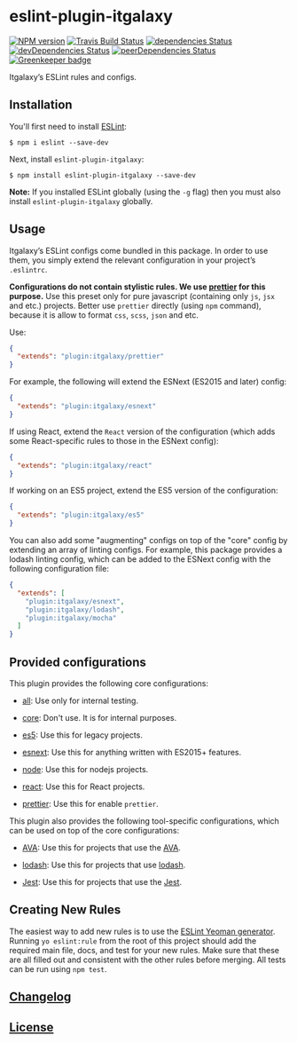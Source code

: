 # eslint-plugin-itgalaxy

[![NPM version](https://img.shields.io/npm/v/eslint-plugin-itgalaxy.svg)](https://www.npmjs.org/package/eslint-plugin-itgalaxy)
[![Travis Build Status](https://img.shields.io/travis/itgalaxy/eslint-plugin-itgalaxy/master.svg?label=build)](https://travis-ci.org/itgalaxy/eslint-plugin-itgalaxy)
[![dependencies Status](https://david-dm.org/itgalaxy/eslint-plugin-itgalaxy/status.svg)](https://david-dm.org/itgalaxy/eslint-plugin-itgalaxy)
[![devDependencies Status](https://david-dm.org/itgalaxy/eslint-plugin-itgalaxy/dev-status.svg)](https://david-dm.org/itgalaxy/eslint-plugin-itgalaxy?type=dev)
[![peerDependencies Status](https://david-dm.org/itgalaxy/eslint-plugin-itgalaxy/peer-status.svg)](https://david-dm.org/itgalaxy/eslint-plugin-itgalaxy?type=peer)
[![Greenkeeper badge](https://badges.greenkeeper.io/itgalaxy/eslint-plugin-itgalaxy.svg)](https://greenkeeper.io)

Itgalaxy’s ESLint rules and configs.

## Installation

You'll first need to install [ESLint](http://eslint.org):

```shell
$ npm i eslint --save-dev
```

Next, install `eslint-plugin-itgalaxy`:

```shell
$ npm install eslint-plugin-itgalaxy --save-dev
```

**Note:** If you installed ESLint globally (using the `-g` flag)
then you must also install `eslint-plugin-itgalaxy` globally.

## Usage

Itgalaxy’s ESLint configs come bundled in this package. In order to use them,
you simply extend the relevant configuration in your project’s `.eslintrc`. 

**Configurations do not contain stylistic rules. We 
use [prettier](https://github.com/prettier/prettier) for this purpose.**
Use this preset only for pure javascript (containing only `js`, `jsx` and etc.) 
projects. Better use `prettier` directly (using `npm` command), because 
it is allow to format `css`, `scss`, `json` and etc.

Use:

```json
{
  "extends": "plugin:itgalaxy/prettier"
}
```

For example, the following will extend the ESNext (ES2015 and later) config:

```json
{
  "extends": "plugin:itgalaxy/esnext"
}
```

If using React, extend the `React` version of the configuration 
(which adds some React-specific rules to those in the ESNext config):

```json
{
  "extends": "plugin:itgalaxy/react"
}
```

If working on an ES5 project, extend the ES5 version of the configuration:

```json
{
  "extends": "plugin:itgalaxy/es5"
}
```

You can also add some "augmenting" configs on top of the "core" config 
by extending an array of linting configs. For example, this package provides 
a lodash linting config, which can be added to the ESNext config with 
the following configuration file:

```json
{
  "extends": [
    "plugin:itgalaxy/esnext",
    "plugin:itgalaxy/lodash",
    "plugin:itgalaxy/mocha"
  ]
}
```

## Provided configurations

This plugin provides the following core configurations:

- [all](lib/config/all.js): Use only for internal testing.

- [core](lib/config/core.js): Don't use. It is for internal purposes.

- [es5](lib/config/es5.js): Use this for legacy projects.

- [esnext](lib/config/esnext.js): Use this for anything written with ES2015+
  features.

- [node](lib/config/node.js): Use this for nodejs projects.

- [react](lib/config/react.js): Use this for React projects.

- [prettier](lib/config/prettier.js): Use this for enable `prettier`.

This plugin also provides the following tool-specific configurations, which
can be used on top of the core configurations:

- [AVA](lib/config/ava.js): Use this for projects that use the
  [AVA](https://github.com/sindresorhus/ava).

- [lodash](lib/config/lodash.js): Use this for projects that use
  [lodash](https://lodash.com).

- [Jest](lib/config/jest.js): Use this for projects that use the
  [Jest](https://github.com/facebook/jest).

## Creating New Rules

The easiest way to add new rules is to use the
[ESLint Yeoman generator](https://www.npmjs.com/package/generator-eslint). 
Running `yo eslint:rule` from the root of this project should add the required
main file, docs, and test for your new rules. Make sure that these are
all filled out and consistent with the other rules before merging.
All tests can be run using `npm test`.

## [Changelog](CHANGELOG.md)

## [License](LICENSE)
